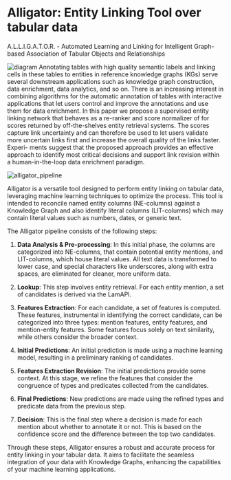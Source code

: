 # Alligator: Entity Linking Tool over tabular data
A.L.L.I.G.A.T.O.R. - Automated Learning and Linking for Intelligent Graph-based Association of Tabular Objects and Relationships

![diagram](https://github.com/roby-avo/alligator/assets/64791054/826191d6-df5c-4c6f-9409-751f5a649532)
Annotating tables with high quality semantic labels and linking cells in these tables to entities in reference knowledge
graphs (KGs) serve several downstream applications such as knowledge graph construction, data enrichment, data analytics, and so on. There is an increasing interest in combining algorithms for the automatic annotation of tables with interactive
applications that let users control and improve the annotations and use them for data enrichment. In this paper we propose a supervised entity linking network that behaves as a re-ranker and score normalizer of for scores returned by off-the-shelves entity retrieval systems. The scores capture link uncertainty and
can therefore be used to let users validate more uncertain links first and increase the overall quality of the links faster. Experi-
ments suggest that the proposed approach provides an effective approach to identify most critical decisions and support link revision within a human-in-the-loop data enrichment paradigm.

![alligator_pipeline](https://github.com/roby-avo/alligator/assets/64791054/71a94186-d1ec-4c7e-b10f-7417d8171054)

Alligator is a versatile tool designed to perform entity linking on tabular data, leveraging machine learning techniques to optimize the process. This tool is intended to reconcile named entity columns (NE-columns) against a Knowledge Graph and also identify literal columns (LIT-columns) which may contain literal values such as numbers, dates, or generic text.

The Alligator pipeline consists of the following steps:

1. **Data Analysis & Pre-processing**: In this initial phase, the columns are categorized into NE-columns, that contain potential entity mentions, and LIT-columns, which house literal values. All text data is transformed to lower case, and special characters like underscores, along with extra spaces, are eliminated for cleaner, more uniform data.

2. **Lookup**: This step involves entity retrieval. For each entity mention, a set of candidates is derived via the LamAPI.

3. **Features Extraction**: For each candidate, a set of features is computed. These features, instrumental in identifying the correct candidate, can be categorized into three types: mention features, entity features, and mention-entity features. Some features focus solely on text similarity, while others consider the broader context.

4. **Initial Predictions**: An initial prediction is made using a machine learning model, resulting in a preliminary ranking of candidates.

5. **Features Extraction Revision**: The initial predictions provide some context. At this stage, we refine the features that consider the congruence of types and predicates collected from the candidates.

6. **Final Predictions**: New predictions are made using the refined types and predicate data from the previous step.

7. **Decision**: This is the final step where a decision is made for each mention about whether to annotate it or not. This is based on the confidence score and the difference between the top two candidates.

Through these steps, Alligator ensures a robust and accurate process for entity linking in your tabular data. It aims to facilitate the seamless integration of your data with Knowledge Graphs, enhancing the capabilities of your machine learning applications.


